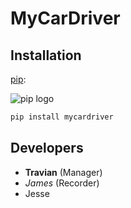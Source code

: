 # MyCarDriver

## Installation

[pip](https://pypi.org/project/pip/):

![pip logo]([https://pypi.org/static/images/logo-large.9f732b5f.svg](https://pypi.org/static/images/logo-small.8998e9d1.svg))

```bash
pip install mycardriver
```

## Developers

- **Travian** (Manager)
- *James* (Recorder)
-  Jesse
